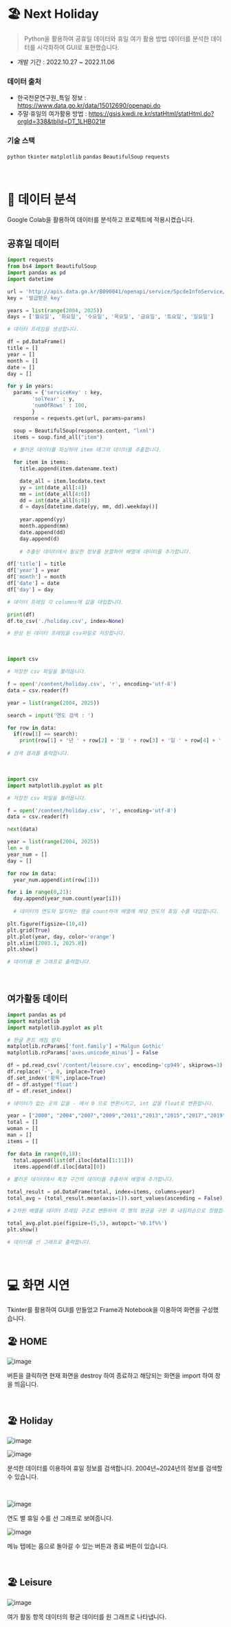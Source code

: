 # 🏖️ Next Holiday
> Python을 활용하여 공휴일 데이터와 휴일 여가 활용 방법 데이터를 분석한 데이터를 시각화하여 GUI로 표현했습니다.

- 개발 기간 : 2022.10.27 ~ 2022.11.06

### 데이터 출처
- 한국천문연구원_특일 정보 : https://www.data.go.kr/data/15012690/openapi.do
- 주말·휴일의 여가활용 방법  : https://gsis.kwdi.re.kr/statHtml/statHtml.do?orgId=338&tblId=DT_1LHB021#

### 기술 스택
`python` `tkinter` `matplotlib` `pandas` `BeautifulSoup` `requests`

<br>

# 📝 데이터 분석
Google Colab을 활용하여 데이터를 분석하고 프로젝트에 적용시켰습니다.
## 공휴일 데이터
```py
import requests
from bs4 import BeautifulSoup
import pandas as pd
import datetime

url = 'http://apis.data.go.kr/B090041/openapi/service/SpcdeInfoService/getHoliDeInfo'
key = '발급받은 key'

years = list(range(2004, 2025))
days = ['월요일', '화요일', '수요일', '목요일', '금요일', '토요일', '일요일']

# 데이터 프레임을 생성합니다.

df = pd.DataFrame()
title = []
year = []
month = []
date = []
day = []

for y in years:
  params = {'serviceKey' : key,
        'solYear' : y,
        'numOfRows' : 100,
        }
  response = requests.get(url, params=params)

  soup = BeautifulSoup(response.content, "lxml")
  items = soup.find_all("item")
  
  # 불러온 데이터를 파싱하여 item 태그의 데이터를 추출합니다.

  for item in items:
    title.append(item.datename.text)

    date_all = item.locdate.text
    yy = int(date_all[:4])
    mm = int(date_all[4:6])
    dd = int(date_all[6:8])
    d = days[datetime.date(yy, mm, dd).weekday()]
    
    year.append(yy)
    month.append(mm)
    date.append(dd)
    day.append(d)
    
    # 추출된 데이터에서 필요한 정보를 분할하여 배열에 데이터를 추가합니다.

df['title'] = title
df['year'] = year
df['month'] = month
df['date'] = date
df['day'] = day

# 데이터 프레임 각 columns에 값을 대입합니다.

print(df)
df.to_csv('./holiday.csv', index=None)

# 완성 된 데이터 프레임을 csv파일로 저장합니다.
```

<br>

```py
import csv

# 저장한 csv 파일을 불러옵니다.

f = open('/content/holiday.csv', 'r', encoding='utf-8')
data = csv.reader(f)

year = list(range(2004, 2025))

search = input('연도 검색 : ')

for row in data:
  if(row[1] == search):
    print(row[1] + '년 ' + row[2] + '월 ' + row[3] + '일 ' + row[4] + ' - ' + row[0])
    
# 검색 결과를 출력합니다.
```

<br>

```py
import csv
import matplotlib.pyplot as plt

# 저장한 csv 파일을 불러옵니다.

f = open('/content/holiday.csv', 'r', encoding='utf-8')
data = csv.reader(f)

next(data)

year = list(range(2004, 2025))
len = 0
year_num = []
day = []

for row in data:
  year_num.append(int(row[1]))

for i in range(0,21):
  day.append(year_num.count(year[i]))
  
  # 데이터의 연도와 일치하는 행을 count하여 배열에 해당 연도의 휴일 수를 대입합니다.

plt.figure(figsize=(10,4))
plt.grid(True)
plt.plot(year, day, color='orange')
plt.xlim([2003.1, 2025.8]) 
plt.show()

# 데이터를 원 그래프로 출력합니다.
```

<br>

## 여가활동 데이터
```py
import pandas as pd
import matplotlib
import matplotlib.pyplot as plt

# 한글 폰트 깨짐 방지
matplotlib.rcParams['font.family'] ='Malgun Gothic'
matplotlib.rcParams['axes.unicode_minus'] = False

df = pd.read_csv('/content/leisure.csv', encoding='cp949', skiprows=3)
df.replace('-', 0, inplace=True)
df.set_index('항목',inplace=True)
df = df.astype('float')
df = df.reset_index()

# 데이터가 없는 곳의 값을 - 에서 0 으로 변환시키고, int 값을 float로 변환합니다.

year = ["2000", "2004","2007","2009","2011","2013","2015","2017","2019","2021"]
total = []
woman = []
man = []
items = []

for data in range(0,18):
  total.append(list(df.iloc[data][1:11]))
  items.append(df.iloc[data][0])
  
# 불러온 데이터에서 특정 구간의 데이터를 추출하여 배열에 추가합니다.

total_result = pd.DataFrame(total, index=items, columns=year)
total_avg = (total_result.mean(axis=1)).sort_values(ascending = False).head(10)

# 2차원 배열을 데이터 프레임 구조로 변환하여 각 행의 평균을 구한 후 내림차순으로 정렬합니다.

total_avg.plot.pie(figsize=(5,5), autopct='%0.1f%%')
plt.show()

# 데이터를 선 그래프로 출력합니다.
```

<br>

# 💻 화면 시연
Tkinter를 활용하여 GUI를 만들었고 Frame과 Notebook을 이용하여 화면을 구성했습니다.

## 🏖️ HOME
![image](https://user-images.githubusercontent.com/97223653/212536730-6962aa59-8fdf-4043-8497-46424ecc2d4e.png)

버튼을 클릭하면 현재 화면을 destroy 하여 종료하고 해당되는 화면을 import 하여 창을 띄웁니다.

<br>

## 🏖️ Holiday
![image](https://user-images.githubusercontent.com/97223653/212536760-7c7eae6c-ed35-4831-9ae3-0d026e8ca88d.png)
 
![image](https://user-images.githubusercontent.com/97223653/212536781-e15f9741-9146-45e1-90df-fa73c4e163a8.png)

분석한 데이터를 이용하여 휴일 정보를 검색합니다. 2004년~2024년의 정보를 검색할 수 있습니다.

<br>

![image](https://user-images.githubusercontent.com/97223653/212536791-e694fd71-9b90-47e6-90f0-46af40145d53.png)

연도 별 휴일 수를 선 그래프로 보여줍니다.

![image](https://user-images.githubusercontent.com/97223653/212536800-ba138417-d1d4-41af-afb2-146b31ac0d20.png)

메뉴 탭에는 홈으로 돌아갈 수 있는 버튼과 종료 버튼이 있습니다.

<br>

## 🏖️ Leisure
![image](https://user-images.githubusercontent.com/97223653/212536808-cdb0fdb0-7869-4ff5-953e-adca689ef076.png)

여가 활동 항목 데이터의 평균 데이터를 원 그래프로 나타냅니다.

